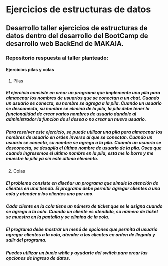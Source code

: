 # Ejercicios de estructuras de datos
## Desarrollo taller ejercicios de estructuras de datos dentro del desarrollo del BootCamp de desarrollo web BackEnd de MAKAIA.

### Repositorio respuesta al taller planteado:

#### Ejercicios pilas y colas

1. Pilas
##### El ejercicio consiste en crear un programa que implemente una pila para almacenar los nombres de usuarios que se conectan a un chat. Cuando un usuario se conecta, su nombre se agrega a la pila. Cuando un usuario se desconecta, su nombre se elimina de la pila, la pila debe tener la funcionalidad de crear varios nombres de usuario dandole al administrador la funcion de si desea o no crear un nuevo usuario. 
##### Para resolver este ejercicio, se puede utilizar una pila para almacenar los nombres de usuario en orden inverso al que se conectan. Cuando un usuario se conecta, su nombre se agrega a la pila. Cuando un usuario se desconecta, se desapila el último nombre de usuario de la pila. Osea que cuando ingresemos el ultimo nombre en la pila, esta me lo borre y me muestre la pila ya sin este ultimo elemento.

2. Colas
##### El problema consiste en diseñar un programa que simule la atención de clientes en una tienda. El programa debe permitir agregar clientes a una cola y atender a los clientes uno por uno. 
##### Cada cliente en la cola tiene un número de ticket que se le asigna cuando se agrega a la cola. Cuando un cliente es atendido, su número de ticket se muestra en la pantalla y se elimina de la cola.
##### El programa debe mostrar un menú de opciones que permita al usuario agregar clientes a la cola, atender a los clientes en orden de llegada y salir del programa.
##### Puedes utilizar un bucle while y ayudarte del switch para crear las opciones de ingreso de datos.
